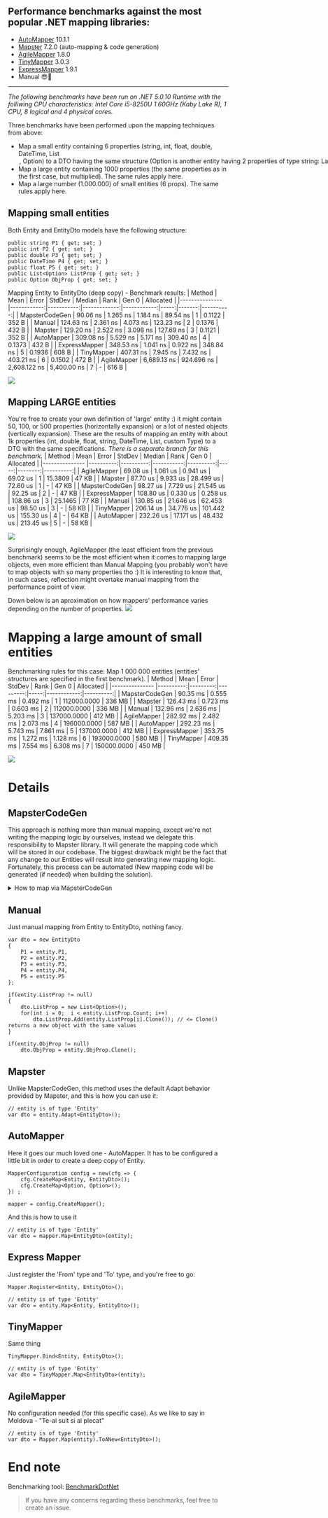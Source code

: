 ## Performance benchmarks against the most popular .NET mapping libraries:
- [AutoMapper][1] 10.1.1
- [Mapster][2] 7.2.0 (auto-mapping & code generation)
- [AgileMapper][3] 1.8.0
- [TinyMapper][4] 3.0.3
- [ExpressMapper][5] 1.9.1
- Manual 😎🤟

[1]: <https://www.nuget.org/packages/automapper/>
[2]: <https://www.nuget.org/packages/Mapster/>
[3]: <https://www.nuget.org/packages/Mapster/>
[4]: <https://www.nuget.org/packages/Tinymapper/>
[5]: <https://www.nuget.org/packages/ExpressMapper.Core/>

---
*The following benchmarks have been run on .NET 5.0.10 Runtime with the folliwing CPU characteristics: Intel Core i5-8250U 1.60GHz (Kaby Lake R), 1 CPU, 8 logical and 4 physical cores.*

Three benchmarks have been performed upon the mapping techniques from above:
- Map a small entity containing 6 properties (string, int, float, double, DateTime, List<Option>, Option) to a DTO having the same structure (Option is another entity having 2 properties of type string: Label and Value). The DTO is expected to be a **deep copy** of original entity aka Entity.Option != EntityDto.Option).
- Map a large entity containing 1000 properties (the same properties as in the first case, but multiplied). The same rules apply here.
- Map a large number (1.000.000) of small entities (6 props). The same rules apply here. 

## Mapping small entities
Both Entity and EntityDto models have the following structure:
```
public string P1 { get; set; }
public int P2 { get; set; }
public double P3 { get; set; }
public DateTime P4 { get; set; }
public float P5 { get; set; }
public List<Option> ListProp { get; set; }
public Option ObjProp { get; set; }
```

Mapping Entity to EntityDto (deep copy) - Benchmark results:
|         Method |        Mean |      Error |       StdDev |      Median | Rank |  Gen 0 | Allocated |
|--------------- |------------:|-----------:|-------------:|------------:|-----:|-------:|----------:|
| MapsterCodeGen |    90.06 ns |   1.265 ns |     1.184 ns |    89.54 ns |    1 | 0.1122 |     352 B |
|         Manual |   124.63 ns |   2.361 ns |     4.073 ns |   123.23 ns |    2 | 0.1376 |     432 B |
|        Mapster |   129.20 ns |   2.522 ns |     3.098 ns |   127.69 ns |    3 | 0.1121 |     352 B |
|     AutoMapper |   309.08 ns |   5.529 ns |     5.171 ns |   309.40 ns |    4 | 0.1373 |     432 B |
|  ExpressMapper |   348.53 ns |   1.041 ns |     0.922 ns |   348.84 ns |    5 | 0.1936 |     608 B |
|     TinyMapper |   407.31 ns |   7.945 ns |     7.432 ns |   403.21 ns |    6 | 0.1502 |     472 B |
|    AgileMapper | 6,689.13 ns | 924.696 ns | 2,608.122 ns | 5,400.00 ns |    7 |      - |     616 B |

![](https://i.imgur.com/as1t6Xg.png)


## Mapping LARGE entities
You're free to create your own definition of 'large' entity :) it might contain 50, 100, or 500 properties (horizontally expansion) or a lot of nested objects (vertically expansion). 
These are the results of mapping an entity with about 1k properties (int, double, float, string, DateTime, List, custom Type) to a DTO with the same specifications. *There is a separate branch for this benchmark.*
|         Method |      Mean |     Error |     StdDev |    Median | Rank |   Gen 0 | Allocated |
|--------------- |----------:|----------:|-----------:|----------:|-----:|--------:|----------:|
|    AgileMapper |  69.08 us |  1.061 us |   0.941 us |  69.02 us |    1 | 15.3809 |     47 KB |
|        Mapster |  87.70 us |  9.933 us |  28.499 us |  72.60 us |    1 |       - |     47 KB |
| MapsterCodeGen |  98.27 us |  7.729 us |  21.545 us |  92.25 us |    2 |       - |     47 KB |
|  ExpressMapper | 108.80 us |  0.330 us |   0.258 us | 108.86 us |    3 | 25.1465 |     77 KB |
|         Manual | 130.85 us | 21.646 us |  62.453 us |  98.50 us |    3 |       - |     58 KB |
|     TinyMapper | 206.14 us | 34.776 us | 101.442 us | 155.30 us |    4 |       - |     64 KB |
|     AutoMapper | 232.26 us | 17.171 us |  48.432 us | 213.45 us |    5 |       - |     58 KB |

![](https://i.imgur.com/dRbUDHr.png)

Surprisingly enough, AgileMapper (the least efficient from the previous benchmark) seems to be the most efficient when it comes to mapping large objects, even more efficient than Manual Mapping (you probably won't have to map objects with so many properties tho :) It is interesting to know that, in such cases, reflection might overtake manual mapping from the performance point of view.

Down below is an aproximation on how mappers' performance varies depending on the number of properties.
![](https://i.imgur.com/MCFYOjO.png)
  
# Mapping a large amount of small entities
Benchmarking rules for this case: Map 1 000 000 entities (entities' structures are specified in the first benchmark).
|         Method |      Mean |    Error |   StdDev | Rank |       Gen 0 | Allocated |
|--------------- |----------:|---------:|---------:|-----:|------------:|----------:|
| MapsterCodeGen |  90.35 ms | 0.555 ms | 0.492 ms |    1 | 112000.0000 |    336 MB |
|        Mapster | 126.43 ms | 0.723 ms | 0.603 ms |    2 | 112000.0000 |    336 MB |
|         Manual | 132.96 ms | 2.636 ms | 5.203 ms |    3 | 137000.0000 |    412 MB |
|    AgileMapper | 282.92 ms | 2.482 ms | 2.073 ms |    4 | 196000.0000 |    587 MB |
|     AutoMapper | 292.23 ms | 5.743 ms | 7.861 ms |    5 | 137000.0000 |    412 MB |
|  ExpressMapper | 353.75 ms | 1.272 ms | 1.128 ms |    6 | 193000.0000 |    580 MB |
|     TinyMapper | 409.35 ms | 7.554 ms | 6.308 ms |    7 | 150000.0000 |    450 MB |

  
![](https://i.imgur.com/CBIifPW.png)
  

# Details
## MapsterCodeGen
This approach is nothing more than manual mapping, except we're not writing the mapping logic by ourselves, instead we delegate this responsibility to Mapster library. It will generate the mapping code which will be stored in our codebase. The biggest drawback might be the fact that any change to our Entities will result into generating new mapping logic. Fortunately, this process can be automated (New mapping code will be generated (if needed) when building the solution). 
<details>
  <summary>How to map via MapsterCodeGen</summary>
  
  1. **Add this to your .csproj file**
  
  ```
<Target Name="Mapster">
	<Exec WorkingDirectory="$(ProjectDir)" Command="dotnet build" />
	<Exec WorkingDirectory="$(ProjectDir)" Command="dotnet tool restore" />
	<Exec WorkingDirectory="$(ProjectDir)" Command="dotnet mapster model -a &quot;$(TargetDir)$(ProjectName).dll&quot; -p" />
	<Exec WorkingDirectory="$(ProjectDir)" Command="dotnet mapster extension -a &quot;$(TargetDir)$(ProjectName).dll&quot; -p" />
	<Exec WorkingDirectory="$(ProjectDir)" Command="dotnet mapster mapper -a &quot;$(TargetDir)$(ProjectName).dll&quot; -p" />
  </Target>

<ItemGroup>
	<Generated Include="**\*.g.cs"/>
</ItemGroup>

<Target Name="CleanGenerated">
	<Delete Files="@(Generated)"/>
</Target>
  ```
 2. **Decorate the original entity (that you want to map to a DTO) with:**
 ```
 [AdaptTo(typeof(EntityDto)), GenerateMapper]
 public class Entity
{
...
}
 ```
 *If your entity contains properties of custom types (classes), then you have to decorate them too. Mapster should know the type to which to adapt an entity.*
 
 3. **Configure the mapper:**
```
TypeAdapterConfig config = new();
config.NewConfig<Entity, EntityDto>();
MapsterMapper.IMapper mapsterMapper = new MapsterMapper.Mapper(config);
```

4. **Generate the mapping code:**

Run the following commands in order to install Mapster.Tool and to generate the mapping code (I assume you've already installed the Mapster Nuget Package)
```
dotnet new tool-manifest 
dotnet tool install Mapster.Tool
dotnet msbuild -t:Mapster
```
The code should appear inside the Models folder.

5. **Map**

The generated code an extension method for Entity class, so it can be used like this:
```
// entity is of type 'Entity'
var dto = entity.AdaptToDto();
```
</details>

## Manual
Just manual mapping from Entity to EntityDto, nothing fancy.
```
var dto = new EntityDto
{
    P1 = entity.P1,
    P2 = entity.P2,
    P3 = entity.P3,
    P4 = entity.P4,
    P5 = entity.P5
};

if(entity.ListProp != null)
{
    dto.ListProp = new List<Option>();
    for(int i = 0;  i < entity.ListProp.Count; i++)
        dto.ListProp.Add(entity.ListProp[i].Clone()); // <= Clone() returns a new object with the same values
}

if(entity.ObjProp != null)
    dto.ObjProp = entity.ObjProp.Clone();
```

## Mapster
Unlike MapsterCodeGen, this method uses the default Adapt behavior provided by Mapster, and this is how you can use it:
```
// entity is of type 'Entity'
var dto = entity.Adapt<EntityDto>();
```
## AutoMapper
Here it goes our much loved one - AutoMapper. It has to be configured a little bit in order to create a deep copy of Entity.
```
MapperConfiguration config = new(cfg => {
    cfg.CreateMap<Entity, EntityDto>();
    cfg.CreateMap<Option, Option>();
}) ;

mapper = config.CreateMapper();
```

And this is how to use it
```
// entity is of type 'Entity'
var dto = mapper.Map<EntityDto>(entity);
```

## Express Mapper
Just register the 'From' type and 'To' type, and you're free to go:

```
Mapper.Register<Entity, EntityDto>();

// entity is of type 'Entity'
var dto = entity.Map<Entity, EntityDto>();
```

## TinyMapper
Same thing

```
TinyMapper.Bind<Entity, EntityDto>();

// entity is of type 'Entity'
var dto = TinyMapper.Map<EntityDto>(entity);
```

## AgileMapper
No configuration needed (for this specific case). As we like to say in Moldova - "Te-ai suit si ai plecat"

```
// entity is of type 'Entity'
var dto = Mapper.Map(entity).ToANew<EntityDto>();
```

# End note
Benchmarking tool: [BenchmarkDotNet][7]
  
[7]: <https://benchmarkdotnet.org/>
  
> If you have any concerns regarding these benchmarks, feel free to create an issue.
